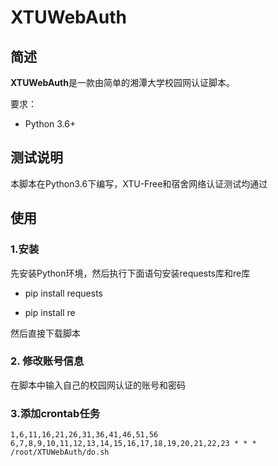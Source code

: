 # XTUWebAuth

## 简述

**XTUWebAuth**是一款由简单的湘潭大学校园网认证脚本。

要求：

* Python 3.6+

## 测试说明

本脚本在Python3.6下编写，XTU-Free和宿舍网络认证测试均通过

## 使用

### 1.安装

先安装Python环境，然后执行下面语句安装requests库和re库

* pip install requests

* pip install re

然后直接下载脚本

### 2. 修改账号信息

在脚本中输入自己的校园网认证的账号和密码

### 3.添加crontab任务

```cron
1,6,11,16,21,26,31,36,41,46,51,56 6,7,8,9,10,11,12,13,14,15,16,17,18,19,20,21,22,23 * * *       /root/XTUWebAuth/do.sh
```
